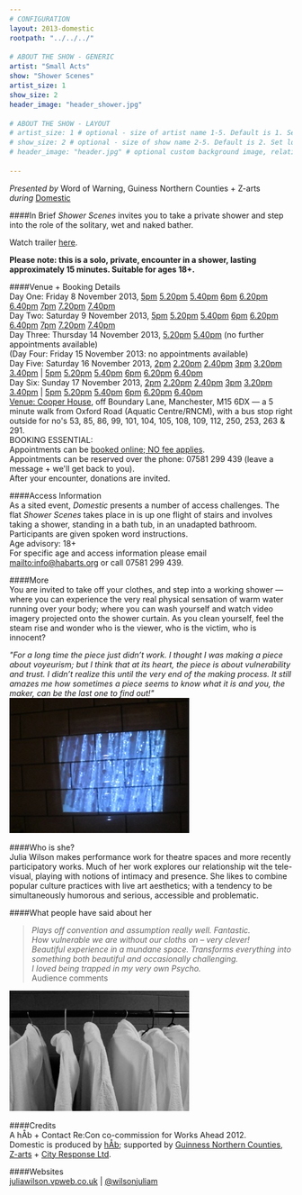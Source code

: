 ```yaml
---
# CONFIGURATION
layout: 2013-domestic
rootpath: "../../../"

# ABOUT THE SHOW - GENERIC
artist: "Small Acts"
show: "Shower Scenes"
artist_size: 1
show_size: 2
header_image: "header_shower.jpg"

# ABOUT THE SHOW - LAYOUT
# artist_size: 1 # optional - size of artist name 1-5. Default is 1. Set longer names to lower values
# show_size: 2 # optional - size of show name 2-5. Default is 2. Set longer names to lower values
# header_image: "header.jpg" # optional custom background image, relative to current page

---
```

*Presented by* Word of Warning, Guiness Northern Counties + Z-arts       
*during* [Domestic](/current/2013-domestic/index.html)        

####In Brief
*Shower Scenes* invites you to take a private shower and step into the role of the solitary, wet and naked bather.        
         
Watch trailer [here](http://vimeo.com/45123003).        
        
**Please note: this is a solo, private, encounter in a shower, lasting approximately 15 minutes. Suitable for ages 18+.**
         
####Venue + Booking Details                 
Day One: Friday 8 November 2013, [5pm](http://www.wegottickets.com/event/240616) [5.20pm](http://www.wegottickets.com/event/240745) [5.40pm](http://www.wegottickets.com/event/240843) [6pm](http://www.wegottickets.com/event/240717) [6.20pm](http://www.wegottickets.com/event/240760) [6.40pm](http://www.wegottickets.com/event/240844) [7pm](http://www.wegottickets.com/event/240721) [7.20pm](http://www.wegottickets.com/event/240767) [7.40pm](http://www.wegottickets.com/event/240845)        
Day Two: Saturday 9 November 2013, [5pm](http://www.wegottickets.com/event/240617) [5.20pm](http://www.wegottickets.com/event/240746) [5.40pm](http://www.wegottickets.com/event/240846) [6pm](http://www.wegottickets.com/event/240718) [6.20pm](http://www.wegottickets.com/event/240761) [6.40pm](http://www.wegottickets.com/event/240847) [7pm](http://www.wegottickets.com/event/240722) [7.20pm](http://www.wegottickets.com/event/240768) [7.40pm](http://www.wegottickets.com/event/240848)               
Day Three: Thursday 14 November 2013, [5.20pm](http://www.wegottickets.com/event/240747) [5.40pm](http://www.wegottickets.com/event/240849) (no further appointments available)             
(Day Four: Friday 15 November 2013: no appointments available)                
Day Five: Saturday 16 November 2013, [2pm](http://www.wegottickets.com/event/240725) [2.20pm](http://www.wegottickets.com/event/240752) [2.40pm](http://www.wegottickets.com/event/240853) [3pm](http://www.wegottickets.com/event/240729) [3.20pm](http://www.wegottickets.com/event/240754) [3.40pm](http://www.wegottickets.com/event/240854) | [5pm](http://www.wegottickets.com/event/240620) [5.20pm](http://www.wegottickets.com/event/240749) [5.40pm](http://www.wegottickets.com/event/240855) [6pm](http://www.wegottickets.com/event/240719) [6.20pm](http://www.wegottickets.com/event/240762) [6.40pm](http://www.wegottickets.com/event/240856)               
Day Six: Sunday 17 November 2013, [2pm](http://www.wegottickets.com/event/240728) [2.20pm](http://www.wegottickets.com/event/240753) [2.40pm](http://www.wegottickets.com/event/240857) [3pm](http://www.wegottickets.com/event/240730) [3.20pm](http://www.wegottickets.com/event/240755) [3.40pm](http://www.wegottickets.com/event/240858) | [5pm](http://www.wegottickets.com/event/240621) [5.20pm](http://www.wegottickets.com/event/240750) [5.40pm](http://www.wegottickets.com/event/240859) [6pm](http://www.wegottickets.com/event/240720) [6.20pm](http://www.wegottickets.com/event/240763) [6.40pm](http://www.wegottickets.com/event/240860)                    
[Venue: Cooper House](http://bit.ly/1anL5UN), off Boundary Lane, Manchester, M15 6DX — a 5 minute walk from Oxford Road (Aquatic Centre/RNCM), with a bus stop right outside for no's 53, 85, 86, 99, 101, 104, 105, 108, 109, 112, 250, 253, 263 & 291.             
BOOKING ESSENTIAL:               
Appointments can be [booked online; NO fee applies](http://www.wegottickets.com/wordofwarning).               
Appointments can be reserved over the phone: 07581 299 439 (leave a message + we'll get back to you).                
After your encounter, donations are invited.                   
                
####Access Information    
As a sited event, *Domestic* presents a number of access challenges.
The flat *Shower Scenes* takes place in is up one flight of stairs and involves taking a shower, standing in a bath tub, in an unadapted bathroom.  Participants are given spoken word instructions.     
Age advisory: 18+    
For specific age and access information please email <mailto:info@habarts.org> or call 07581 299 439.  
              
####More      
You are invited to take off your clothes, and step into a working shower — where you can experience the very real physical sensation of warm water running over your body; where you can wash yourself and watch video imagery projected onto the shower curtain. As you clean yourself, feel the steam rise and wonder who is the viewer, who is the victim, who is innocent?        
         
*"For a long time the piece just didn’t work. I thought I was making a piece about voyeurism; but I think that at its heart, the piece is about vulnerability and trust. I didn’t realize this until the very end of the making process. It still amazes me how sometimes a piece seems to know what it is and you, the maker, can be the last one to find out!"*        
![Shower Scenes](water.jpeg)    
        
####Who is she?         
Julia Wilson makes performance work for theatre spaces and more recently participatory works. Much of her work explores our relationship wit the tele-visual, playing with notions of intimacy and presence. She likes to combine popular culture practices with live art aesthetics; with a tendency to be simultaneously humorous and serious, accessible and problematic.        
        
####What people have said about her        
>*Plays off convention and assumption really well. Fantastic.*        
>*How vulnerable we are without our cloths on – very clever!*        
>*Beautiful experience in a mundane space. Transforms everything into something both beautiful and occasionally challenging.*        
>*I loved being trapped in my very own Psycho.*<br>Audience comments        

![Shower Scenes](robes.jpeg)
        
####Credits        
A hÅb + Contact Re:Con co-commission for Works Ahead 2012.        
Domestic is produced by [hÅb](/hab); supported by [Guinness Northern Counties](http://www.guinnesspartnership.com/about-us/news/gnc/2013/October/manchester%20tower%20block%20plays%20host%20to%20performing%20arts%20festival.aspx), [Z-arts](http://www.z-arts.org) + [City Response Ltd](http://www.cityresponse.co.uk).       
         
####Websites        
[juliawilson.vpweb.co.uk](http://juliawilson.vpweb.co.uk) | [@wilsonjuliam](http://twitter.com/wilsonjuliam)

